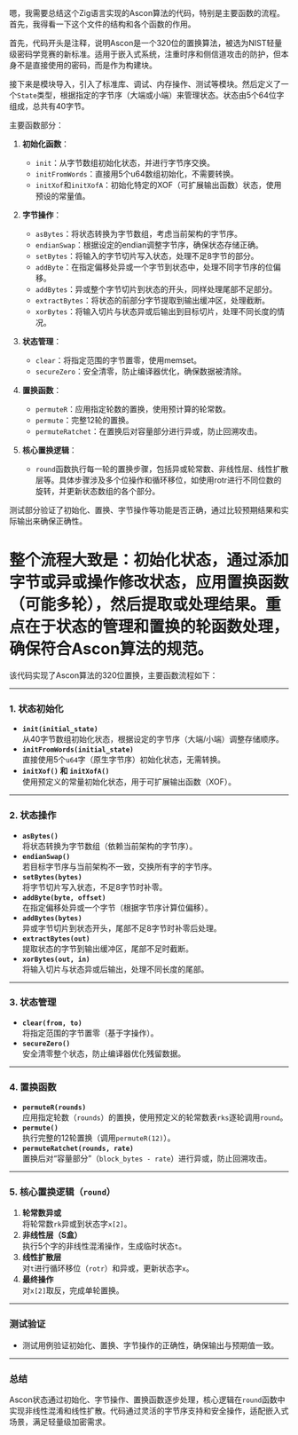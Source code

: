嗯，我需要总结这个Zig语言实现的Ascon算法的代码，特别是主要函数的流程。首先，我得看一下这个文件的结构和各个函数的作用。

首先，代码开头是注释，说明Ascon是一个320位的置换算法，被选为NIST轻量级密码学竞赛的新标准。适用于嵌入式系统，注重时序和侧信道攻击的防护，但本身不是直接使用的密码，而是作为构建块。

接下来是模块导入，引入了标准库、调试、内存操作、测试等模块。然后定义了一个`State`类型，根据指定的字节序（大端或小端）来管理状态。状态由5个64位字组成，总共有40字节。

主要函数部分：

1. **初始化函数**：
   - `init`：从字节数组初始化状态，并进行字节序交换。
   - `initFromWords`：直接用5个u64数组初始化，不需要转换。
   - `initXof`和`initXofA`：初始化特定的XOF（可扩展输出函数）状态，使用预设的常量值。

2. **字节操作**：
   - `asBytes`：将状态转换为字节数组，考虑当前架构的字节序。
   - `endianSwap`：根据设定的endian调整字节序，确保状态存储正确。
   - `setBytes`：将输入的字节切片写入状态，处理不足8字节的部分。
   - `addByte`：在指定偏移处异或一个字节到状态中，处理不同字节序的位偏移。
   - `addBytes`：异或整个字节切片到状态的开头，同样处理尾部不足部分。
   - `extractBytes`：将状态的前部分字节提取到输出缓冲区，处理截断。
   - `xorBytes`：将输入切片与状态异或后输出到目标切片，处理不同长度的情况。

3. **状态管理**：
   - `clear`：将指定范围的字节置零，使用memset。
   - `secureZero`：安全清零，防止编译器优化，确保数据被清除。

4. **置换函数**：
   - `permuteR`：应用指定轮数的置换，使用预计算的轮常数。
   - `permute`：完整12轮的置换。
   - `permuteRatchet`：在置换后对容量部分进行异或，防止回溯攻击。

5. **核心置换逻辑**：
   - `round`函数执行每一轮的置换步骤，包括异或轮常数、非线性层、线性扩散层等。具体步骤涉及多个位操作和循环移位，如使用rotr进行不同位数的旋转，并更新状态数组的各个部分。

测试部分验证了初始化、置换、字节操作等功能是否正确，通过比较预期结果和实际输出来确保正确性。

整个流程大致是：初始化状态，通过添加字节或异或操作修改状态，应用置换函数（可能多轮），然后提取或处理结果。重点在于状态的管理和置换的轮函数处理，确保符合Ascon算法的规范。
================================================
该代码实现了Ascon算法的320位置换，主要函数流程如下：

---

### **1. 状态初始化**
- **`init(initial_state)`**  
  从40字节数组初始化状态，根据设定的字节序（大端/小端）调整存储顺序。
- **`initFromWords(initial_state)`**  
  直接使用5个`u64`字（原生字节序）初始化状态，无需转换。
- **`initXof()` 和 `initXofA()`**  
  使用预定义的常量初始化状态，用于可扩展输出函数（XOF）。

---

### **2. 状态操作**
- **`asBytes()`**  
  将状态转换为字节数组（依赖当前架构的字节序）。
- **`endianSwap()`**  
  若目标字节序与当前架构不一致，交换所有字的字节序。
- **`setBytes(bytes)`**  
  将字节切片写入状态，不足8字节时补零。
- **`addByte(byte, offset)`**  
  在指定偏移处异或一个字节（根据字节序计算位偏移）。
- **`addBytes(bytes)`**  
  异或字节切片到状态开头，尾部不足8字节时补零后处理。
- **`extractBytes(out)`**  
  提取状态的字节到输出缓冲区，尾部不足时截断。
- **`xorBytes(out, in)`**  
  将输入切片与状态异或后输出，处理不同长度的尾部。

---

### **3. 状态管理**
- **`clear(from, to)`**  
  将指定范围的字节置零（基于字操作）。
- **`secureZero()`**  
  安全清零整个状态，防止编译器优化残留数据。

---

### **4. 置换函数**
- **`permuteR(rounds)`**  
  应用指定轮数（`rounds`）的置换，使用预定义的轮常数表`rks`逐轮调用`round`。
- **`permute()`**  
  执行完整的12轮置换（调用`permuteR(12)`）。
- **`permuteRatchet(rounds, rate)`**  
  置换后对“容量部分”（`block_bytes - rate`）进行异或，防止回溯攻击。

---

### **5. 核心置换逻辑（`round`）**
1. **轮常数异或**  
   将轮常数`rk`异或到状态字`x[2]`。
2. **非线性层（S盒）**  
   执行5个字的非线性混淆操作，生成临时状态`t`。
3. **线性扩散层**  
   对`t`进行循环移位（`rotr`）和异或，更新状态字`x`。
4. **最终操作**  
   对`x[2]`取反，完成单轮置换。

---

### **测试验证**
- 测试用例验证初始化、置换、字节操作的正确性，确保输出与预期值一致。

---

### **总结**
Ascon状态通过初始化、字节操作、置换函数逐步处理，核心逻辑在`round`函数中实现非线性混淆和线性扩散。代码通过灵活的字节序支持和安全操作，适配嵌入式场景，满足轻量级加密需求。